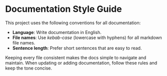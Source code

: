 # Documentation Style Guide

This project uses the following conventions for all documentation:

- **Language**: Write documentation in English.
- **File names**: Use *kebab-case* (lowercase with hyphens) for all markdown file names.
- **Sentence length**: Prefer short sentences that are easy to read.

Keeping every file consistent makes the docs simple to navigate and maintain. When updating or adding documentation, follow these rules and keep the tone concise.
